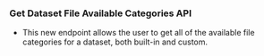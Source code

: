 ### Get Dataset File Available Categories API

- This  new endpoint allows the user to get all of the available file categories for a dataset, both built-in and custom.

